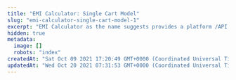 ```yaml
---
title: "EMI Calculator: Single Cart Model"
slug: "emi-calculator-single-cart-model-1"
excerpt: "EMI Calculator as the name suggests provides a platform /API information exchange to display various EMI offers details. This is to fetch the offers details for Single Cart Model. Single Cart Model is the one in which only a single product is added in the cart."
hidden: true
metadata: 
  image: []
  robots: "index"
createdAt: "Sat Oct 09 2021 17:20:49 GMT+0000 (Coordinated Universal Time)"
updatedAt: "Wed Oct 20 2021 07:31:53 GMT+0000 (Coordinated Universal Time)"
---
```

